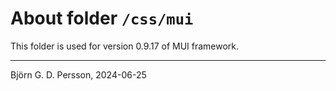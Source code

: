 # About folder `/css/mui`

This folder is used for version 0.9.17 of MUI framework.

---

Björn G. D. Persson, 2024-06-25